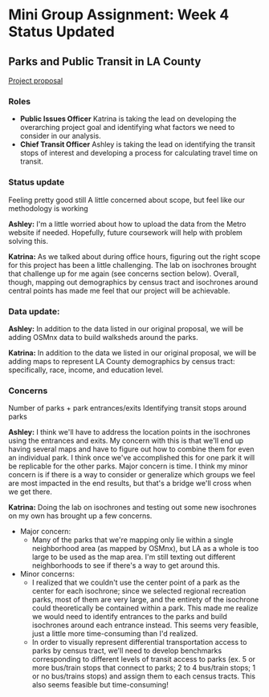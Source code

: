# Mini Group Assignment: Week 4 Status Updated

## Parks and Public Transit in LA County
[Project proposal](https://github.com/ashley-yao/up206a-groupProject/blob/main/Group%20Assignments/ProjectProposal.md)

### Roles 
* **Public Issues Officer** Katrina is taking the lead on developing the overarching project goal and identifying what factors we need to consider in our analysis.
* **Chief Transit Officer** Ashley is taking the lead on identifying the transit stops of interest and developing a process for calculating travel time on transit.

### Status update
Feeling pretty good still
A little concerned about scope, but feel like our methodology is working

**Ashley:** I'm a little worried about how to upload the data from the Metro website if needed. Hopefully, future coursework will help with problem solving this. 

**Katrina:** As we talked about during office hours, figuring out the right scope for this project has been a little challenging. The lab on isochrones brought that challenge up for me again (see concerns section below). Overall, though, mapping out demographics by census tract and isochrones around central points has made me feel that our project will be achievable. 

### Data update: 

**Ashley:** In addition to the data listed in our original proposal, we will be adding OSMnx data to build walksheds around the parks.

**Katrina:** In addition to the data we listed in our original proposal, we will be adding maps to represent LA County demographics by census tract: specifically, race, income, and education level. 

### Concerns

Number of parks + park entrances/exits
Identifying transit stops around parks

**Ashley:** I think we'll have to address the location points in the isochrones using the entrances and exits. My concern with this is that we'll end up having several maps and have to figure out how to combine them for even an individual park. I think once we've accomplished this for one park it will be replicable for the other parks. Major concern is time. I think my minor concern is if there is a way to consider or generalize which groups we feel are most impacted in the end results, but that's a bridge we'll cross when we get there. 

**Katrina:** Doing the lab on isochrones and testing out some new isochrones on my own has brought up a few concerns. 
* Major concern: 
  * Many of the parks that we're mapping only lie within a single neighborhood area (as mapped by OSMnx), but LA as a whole is too large to be used as the map area. I'm still texting out different neighborhoods to see if there's a way to get around this.
* Minor concerns: 
  * I realized that we couldn't use the center point of a park as the center for each isochrone; since we selected regional recreation parks, most of them are very large, and the entirety of the isochrone could theoretically be contained within a park. This made me realize we would need to identify entrances to the parks and build isochrones around each entrance instead. This seems very feasible, just a little more time-consuming than I'd realized. 
  * In order to visually represent differential transportation access to parks by census tract, we'll need to develop benchmarks corresponding to different levels of transit access to parks (ex. 5 or more bus/train stops that connect to parks; 2 to 4 bus/train stops; 1 or no bus/trains stops) and assign them to each census tracts. This also seems feasible but time-consuming!
